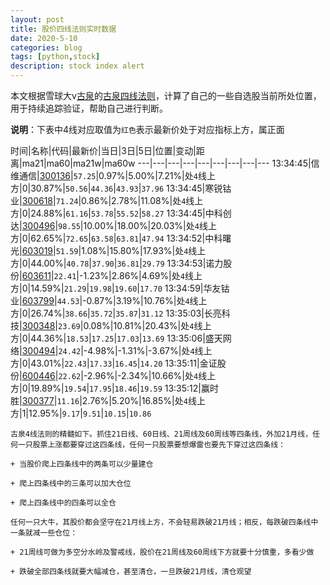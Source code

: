 ```yaml
---
layout: post
title: 股价四线法则实时数据
date: 2020-5-10
categories: blog
tags: [python,stock]
description: stock index alert
---
```



本文根据雪球大v[古泉](https://xueqiu.com/u/7148646888)的[古泉四线法则](https://xueqiu.com/7148646888/130498192)，计算了自己的一些自选股当前所处位置，用于持续追踪验证，帮助自己进行判断。

**说明**：下表中4线对应取值为`红色`表示最新价处于对应指标上方，属正面

时间|名称|代码|最新价|当日|3日|5日|位置|变动|距离|ma21|ma60|ma21w|ma60w
---|---|---|---|---|---|---|---|---
13:34:45|信维通信|[300136](https://xueqiu.com/S/SZ300136)|`57.25`|0.97%|5.00%|7.21%|处`4`线上方|0|30.87%|`50.56`|`44.36`|`43.93`|`37.96`
13:34:45|寒锐钴业|[300618](https://xueqiu.com/S/SZ300618)|`71.24`|0.86%|2.78%|11.08%|处`4`线上方|0|24.88%|`61.16`|`53.78`|`55.52`|`58.27`
13:34:45|中科创达|[300496](https://xueqiu.com/S/SZ300496)|`98.55`|10.00%|18.00%|20.03%|处`4`线上方|0|62.65%|`72.65`|`63.58`|`63.81`|`47.94`
13:34:52|中科曙光|[603019](https://xueqiu.com/S/SH603019)|`51.59`|1.08%|15.80%|17.93%|处`4`线上方|0|44.00%|`40.78`|`37.90`|`36.81`|`29.79`
13:34:53|诺力股份|[603611](https://xueqiu.com/S/SH603611)|`22.41`|-1.23%|2.86%|4.69%|处`4`线上方|0|14.59%|`21.29`|`19.98`|`19.60`|`17.70`
13:34:59|华友钴业|[603799](https://xueqiu.com/S/SH603799)|`44.53`|-0.87%|3.19%|10.76%|处`4`线上方|0|26.74%|`38.66`|`35.72`|`35.87`|`31.12`
13:35:03|长亮科技|[300348](https://xueqiu.com/S/SZ300348)|`23.69`|0.08%|10.81%|20.43%|处`4`线上方|0|44.36%|`18.53`|`17.25`|`17.03`|`13.69`
13:35:06|盛天网络|[300494](https://xueqiu.com/S/SZ300494)|`24.42`|-4.98%|-1.31%|-3.67%|处`4`线上方|0|43.01%|`22.43`|`17.33`|`16.45`|`14.20`
13:35:11|金证股份|[600446](https://xueqiu.com/S/SH600446)|`22.62`|-2.96%|-2.34%|10.66%|处`4`线上方|0|19.89%|`19.54`|`17.95`|`18.46`|`19.59`
13:35:12|赢时胜|[300377](https://xueqiu.com/S/SZ300377)|`11.16`|2.76%|5.20%|16.85%|处`4`线上方|1|12.95%|`9.17`|`9.51`|`10.15`|`10.86`

```
古泉4线法则的精髓如下。抓住21日线、60日线、21周线及60周线等四条线，外加21月线，任何一只股票上涨都要穿过这四条线，任何一只股票要想爆雷也要先下穿过这四条线：

+ 当股价爬上四条线中的两条可以少量建仓

+ 爬上四条线中的三条可以加大仓位

+ 爬上四条线中的四条可以全仓

任何一只大牛，其股价都会坚守在21月线上方，不会轻易跌破21月线；相反，每跌破四条线中一条就减一些仓位：

+ 21周线可做为多空分水岭及警戒线，股价在21周线及60周线下方就要十分慎重，多看少做

+ 跌破全部四条线就要大幅减仓，甚至清仓，一旦跌破21月线，清仓观望
```